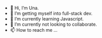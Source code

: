 - 👋 Hi, I’m Una.
- 👀 I’m getting myself into full-stack dev.
- 🌱 I’m currently learning Javascript.
- 💞️ I’m currently not looking to collaborate.
- 📫 How to reach me ...

<!---
Una0808/Una0808 is a ✨ special ✨ repository because its `README.md` (this file) appears on your GitHub profile.
You can click the Preview link to take a look at your changes.
--->
